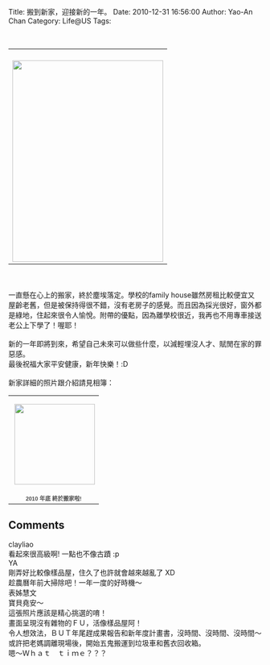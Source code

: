 Title: 搬到新家，迎接新的一年。
Date: 2010-12-31 16:56:00
Author: Yao-An Chan
Category: Life@US
Tags: 


<div class='post'>
<br /><center><table style="width: auto;"><tbody><tr><td><br /><a href="http://picasaweb.google.com/lh/photo/MoQqtOlulAmKaRLyYXNxtw?feat=embedwebsite"><img height="400" src="http://lh5.ggpht.com/_mvtDPM7iODU/TRl_wZJyszI/AAAAAAAAJbU/BX-y-VYqC68/s400/P1010155.jpg" width="300" /></a></td></tr></tbody></table></center><br /><br />一直懸在心上的搬家，終於塵埃落定。學校的family house雖然房租比較便宜又屋齡老舊，但是被保持得很不錯，沒有老房子的感覺。而且因為採光很好，窗外都是綠地，住起來很令人愉悅。附帶的優點，因為離學校很近，我再也不用專車接送老公上下學了！喔耶！<br /><br />新的一年即將到來，希望自己未來可以做些什麼，以減輕埋沒人才、賦閒在家的罪惡感。<br />最後祝福大家平安健康，新年快樂！:D<br /><br />新家詳細的照片跟介紹請見相簿：<br /><table style="width: 194px;"><tbody><tr><td align="center" style="background: url(http://picasaweb.google.com/s/c/transparent_album_background.gif) no-repeat left; height: 194px;"><a href="http://picasaweb.google.com/yaoanchan/2010?feat=embedwebsite"><img height="160" src="http://lh3.ggpht.com/_mvtDPM7iODU/TRl2qQrpNLE/AAAAAAAAJdM/4jVFJ7HGjBs/s160-c/2010.jpg" style="margin: 1px 0 0 4px;" width="160" /></a></td></tr><tr><td style="font-family: arial,sans-serif; font-size: 11px; text-align: center;"><a href="http://picasaweb.google.com/yaoanchan/2010?feat=embedwebsite" style="color: #4d4d4d; font-weight: bold; text-decoration: none;">2010 年底 終於搬家啦!</a></td></tr></tbody></table></div>
<h2>Comments</h2>
<div class='comments'>
<div class='comment'>
<div class='author'>clayliao</div>
<div class='content'>
看起來很高級啊! 一點也不像古蹟 :p</div>
</div>
<div class='comment'>
<div class='author'>YA</div>
<div class='content'>
剛弄好比較像樣品屋，住久了也許就會越來越亂了 XD <br />趁農曆年前大掃除吧！一年一度的好時機～</div>
</div>
<div class='comment'>
<div class='author'>表姊慧文</div>
<div class='content'>
寶貝堯安～<br />這張照片應該是精心挑選的唷！<br />畫面呈現沒有雜物的ＦＵ，活像樣品屋阿！<br />令人想效法，ＢＵＴ年尾趕成果報告和新年度計畫書，沒時間、沒時間、沒時間～<br />或許把老媽調離現場後，開始五鬼搬運到垃圾車和舊衣回收箱。<br />嗯～Ｗｈａｔ　ｔｉｍｅ？？？</div>
</div>
</div>
